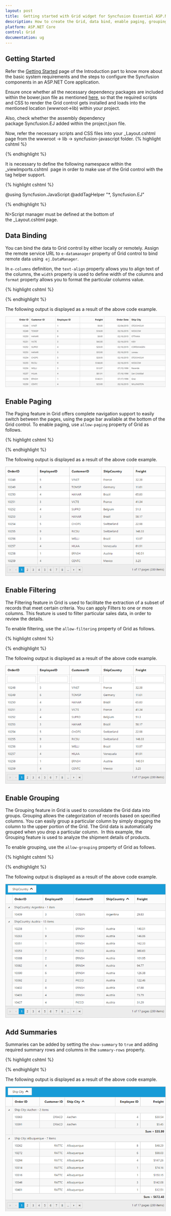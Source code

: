 ```yaml
---
layout: post
title:  Getting started with Grid widget for Syncfusion Essential ASP.NET Core
description: How to create the Grid, data bind, enable paging, grouping, filtering and add summaries
platform: ASP.NET Core
control: Grid
documentation: ug
---
```


## Getting Started

Refer the [Getting Started](https://help.syncfusion.com/aspnet-core/getting-started) page of the Introduction part to know more about the basic system requirements and the steps to configure the Syncfusion components in an ASP.NET Core application.

Ensure once whether all the necessary dependency packages are included within the bower.json file as mentioned [here](https://help.syncfusion.com/aspnet-core/getting-started#configure-syncfusion-components-in-aspnet-core-application), so that the required scripts and CSS to render the Grid control gets installed and loads into the mentioned location (wwwroot->lib) within your project.

Also, check whether the assembly dependency package Syncfusion.EJ added within the project.json file.

Now, refer the necessary scripts and CSS files into your _Layout.cshtml page from the wwwroot -> lib -> syncfusion-javascript folder.
{% highlight cshtml %}

<!DOCTYPE html>
<html>
 <head>
   <environment names="Development">
    <link rel="stylesheet" href="~/lib/bootstrap/dist/css/bootstrap.css" /> 
    <link rel="stylesheet" href="~/css/site.css" /> 
    <link href="~/lib/syncfusion-javascript/Content/ej/web/default-theme/ej.web.all.min.css" rel="stylesheet" /> 
   </environment> 
 </head> 
<body> 
   <environment names="Development">
     <script src="~/lib/jquery/dist/jquery.js"></script> 
     <script src="~/lib/bootstrap/dist/js/bootstrap.js"></script> 
     <script src="~/js/site.js" asp-append-version="true"></script> 
     <script src="~/lib/syncfusion-javascript/Scripts/jsrender.min.js"></script> 
     <script src="~/lib/syncfusion-javascript/Scripts/ej/web/ej.web.all.min.js"></script> 
  </environment> 
</body> 
</html>

{% endhighlight %}


It is necessary to define the following namespace within the _viewImports.cshtml  page in order to make use of the Grid control with the tag helper support.

{% highlight cshtml %}

@using Syncfusion.JavaScript 
@addTagHelper "*, Syncfusion.EJ"

{% endhighlight %}

N>Script manager must be defined at the bottom of the _Layout.cshtml page.


## Data Binding

You can bind the data to Grid control by either locally or remotely. Assign the remote service URL to `e-datamanager`  property of Grid control to bind remote data using` ej.DataManager`. 

In `e-columns` definition, the `text-align` property allows you to align text of the columns, the `width` property is used to define width of the columns and `format` property allows you to format the particular columns value.

{% highlight cshtml %}

<ej-grid id="FlatGrid">
     <e-datamanager url="//mvc.syncfusion.com/Services/Northwnd.svc/Orders/?$top=45" offline="true"></e-datamanager> 
     <e-columns>
        <e-column field="OrderID" header-text="Order ID" text-align="Right" width="70"></e-column>
        <e-column field="CustomerID" header-text="Customer ID" width="80"></e-column>
        <e-column field="EmployeeID" header-text="Employee ID" text-align="Left" width="75"></e-column>
        <e-column field="Freight" header-text="Freight" text-align="Right" format="{0:C2}" width="75"></e-column>
        <e-column field="OrderDate" header-text="Order Date" text-align="Right" width="80" format="{0:MM/dd/yyyy}"></e-column>
        <e-column field="ShipCity" header-text="Ship City" width="110"></e-column>
     </e-columns>
</ej-grid>

{% endhighlight  %}

The following output is displayed as a result of the above code example.

![](Getting-Started_images/Getting-Started2_img1.jpeg)


## Enable Paging

The Paging feature in Grid offers complete navigation support to easily switch between the pages, using the page bar available at the bottom of the Grid control. To enable paging, use `allow-paging` property of Grid as follows.

{% highlight cshtml %}
 
 <ej-grid id="FlatGrid" allow-paging="true" >
     <e-datamanager url="//mvc.syncfusion.com/Services/Northwnd.svc/Orders/?$top=45" offline="true"></e-datamanager> 
     <e-columns>
        <e-column field="OrderID" header-text="OrderID"></e-column>
        <e-column field="EmployeeID" header-text="EmployeeID"></e-column>
        <e-column field="CustomerID" header-text="CustomerID"></e-column>
        <e-column field="ShipCountry" header-text="ShipCountry"></e-column>
        <e-column field="Freight" header-text="Freight" format="{0:C2}"></e-column>
    </e-columns>
</ej-grid>


{% endhighlight  %}

The following output is displayed as a result of the above code example.

![](Getting-Started_images/Getting-Started2_img2.png)


## Enable Filtering

The Filtering feature in Grid is used to facilitate the extraction of a subset of records that meet certain criteria. You can apply Filters to one or more columns. This feature is used to filter particular sales data, in order to review the details.

To enable filtering, use the `allow-filtering` property of Grid as follows.

{% highlight cshtml %}

 <ej-grid id="FlatGrid" allow-paging="true" allow-filtering="true">
     <e-datamanager url="//mvc.syncfusion.com/Services/Northwnd.svc/Orders/?$top=45" offline="true"></e-datamanager> 
     <e-columns>
        <e-column field="OrderID" header-text="OrderID"></e-column>
        <e-column field="EmployeeID" header-text="EmployeeID"></e-column>
        <e-column field="CustomerID" header-text="CustomerID"></e-column>
        <e-column field="ShipCountry" header-text="ShipCountry"></e-column>
        <e-column field="Freight" header-text="Freight" format="{0:C2}"></e-column>
    </e-columns>
</ej-grid>


{% endhighlight  %}

The following output is displayed as a result of the above code example.

![](Getting-Started_images/Getting-Started2_img3.png)


## Enable Grouping

The Grouping feature in Grid is used to consolidate the Grid data into groups. Grouping allows the categorization of records based on specified columns. You can easily group a particular column by simply dragging the column to the upper portion of the Grid. The Grid data is automatically grouped when you drop a particular column.  In this example, the Grouping feature is used to analyze the shipment details of products.

To enable grouping, use the `allow-grouping` property of Grid as follows.

{% highlight cshtml %}
 <ej-grid id="FlatGrid" allow-paging="true" allow-grouping="true">
     <e-datamanager url="//mvc.syncfusion.com/Services/Northwnd.svc/Orders/?$top=45" offline="true"></e-datamanager> 
     <e-group-settings grouped-columns="ShipCountry" />
     <e-columns>
        <e-column field="OrderID" header-text="OrderID" ></e-column>
        <e-column field="EmployeeID" header-text="EmployeeID"></e-column>
        <e-column field="CustomerID" header-text="CustomerID"></e-column>
        <e-column field="ShipCountry" header-text="ShipCountry"></e-column>
        <e-column field="Freight" header-text="Freight" format="{0:C2}"></e-column>
     </e-columns>
</ej-grid>

{% endhighlight  %}

The following output is displayed as a result of the above code example.

![](Getting-Started_images/Getting-Started2_img4.png)


## Add Summaries

Summaries can be added by setting the `show-summary` to `true` and adding required summary rows and columns in the `summary-rows` property. 

{% highlight cshtml %}
 
<ej-grid id="FlatGrid" allow-paging="true" allow-grouping="true" show-summary="True">
     <e-datamanager url="//mvc.syncfusion.com/Services/Northwnd.svc/Orders/?$top=45" offline="true"></e-datamanager> 
         <e-group-settings grouped-columns="ShipCity" />
         <e-summary-rows>
           <ej-summary-row title="Sum">
                   <e-summary-column>
                    <ej-summary-column summary-type="Sum" format="{0:C2}" display-column="Freight" data-member="Freight" />
                   <e-summary-column>
           </ej-summary-row>
         </e-summary-rows>
     <e-columns>
        <e-column field="OrderID" header-text="Order ID" text-align="Left" width="80"></e-column>
        <e-column field="CustomerID" header-text="CustomerID" text-align="Right" width="75"></e-column>
        <e-column field="ShipCity" header-text="Ship City" text-align="Left"  width="150"></e-column>
        <e-column field="EmployeeID" header-text="Employee ID" text-align="Right" width="75"></e-column>
        <e-column field="Freight" header-text="Freight" text-align="Right" format="{0:C2}" width="75"></e-column>
    </e-columns>
</ej-grid>

{% endhighlight  %}

The following output is displayed as a result of the above code example.

![](Getting-Started_images/Getting-Started2_img5.png)